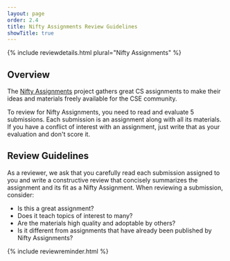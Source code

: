 ```yaml
---
layout: page
order: 2.4
title: Nifty Assignments Review Guidelines
showTitle: true
---
```


{% include reviewdetails.html plural="Nifty Assignments" %}

## Overview

The [Nifty Assignments](../authors/nifty.html) project gathers great CS assignments to make their ideas and materials freely available for the CSE community.  

To review for Nifty Assignments, you need to read and evaluate 5 submissions. Each submission is an assignment along with all its materials. If you have a conflict of interest with an assignment, just write that as your evaluation and don't score it.

## Review Guidelines

As a reviewer, we ask that you carefully read each submission assigned to you and write a constructive review that concisely summarizes the assignment and its fit as a Nifty Assignment. When reviewing a submission, consider:

* Is this a great assignment?
* Does it teach topics of interest to many?
* Are the materials high quality and adoptable by others?
* Is it different from assignments that have already been published by Nifty Assignments?

{% include reviewreminder.html %}